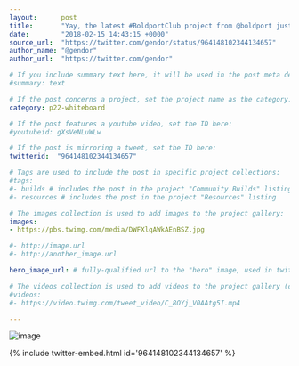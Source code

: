 ```yaml
---
layout:      post
title:       "Yay, the latest #BoldportClub project from @boldport just arrived in the mail!"
date:        "2018-02-15 14:43:15 +0000"
source_url:  "https://twitter.com/gendor/status/964148102344134657"
author_name: "@gendor"
author_url:  "https://twitter.com/gendor"

# If you include summary text here, it will be used in the post meta description instead of an excerpt from the post body
#summary: text

# If the post concerns a project, set the project name as the category:
category: p22-whiteboard

# If the post features a youtube video, set the ID here:
#youtubeid: gXsVeNLuWLw

# If the post is mirroring a tweet, set the ID here:
twitterid:  "964148102344134657"

# Tags are used to include the post in specific project collections:
#tags:
#- builds # includes the post in the project "Community Builds" listing
#- resources # includes the post in the project "Resources" listing

# The images collection is used to add images to the project gallery:
images:
- https://pbs.twimg.com/media/DWFXlqAWkAEnBSZ.jpg

#- http://image.url
#- http://another_image.url

hero_image_url: # fully-qualified url to the "hero" image, used in twitter cards for example

# The videos collection is used to add videos to the project gallery (currently only mp4):
#videos:
#- https://video.twimg.com/tweet_video/C_8OYj_V0AAtg5I.mp4

---
```


![image](https://pbs.twimg.com/media/DWFXlqAWkAEnBSZ.jpg)

{% include twitter-embed.html id='964148102344134657' %}


